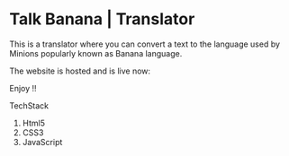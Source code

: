 # Talk Banana | Translator

This is a translator where you can convert a text to the language used by Minions popularly known as Banana language.

The website is hosted and is live now: 

Enjoy !!

TechStack
1. Html5
2. CSS3
3. JavaScript